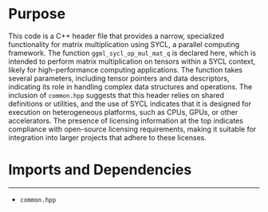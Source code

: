 # Purpose
This code is a C++ header file that provides a narrow, specialized functionality for matrix multiplication using SYCL, a parallel computing framework. The function `ggml_sycl_op_mul_mat_q` is declared here, which is intended to perform matrix multiplication on tensors within a SYCL context, likely for high-performance computing applications. The function takes several parameters, including tensor pointers and data descriptors, indicating its role in handling complex data structures and operations. The inclusion of `common.hpp` suggests that this header relies on shared definitions or utilities, and the use of SYCL indicates that it is designed for execution on heterogeneous platforms, such as CPUs, GPUs, or other accelerators. The presence of licensing information at the top indicates compliance with open-source licensing requirements, making it suitable for integration into larger projects that adhere to these licenses.
# Imports and Dependencies

---
- `common.hpp`


